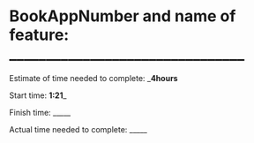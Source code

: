 # BookAppNumber and name of feature: ________________________________

Estimate of time needed to complete: ___4hours__

Start time: __1:21___

Finish time: _____

Actual time needed to complete: _____
